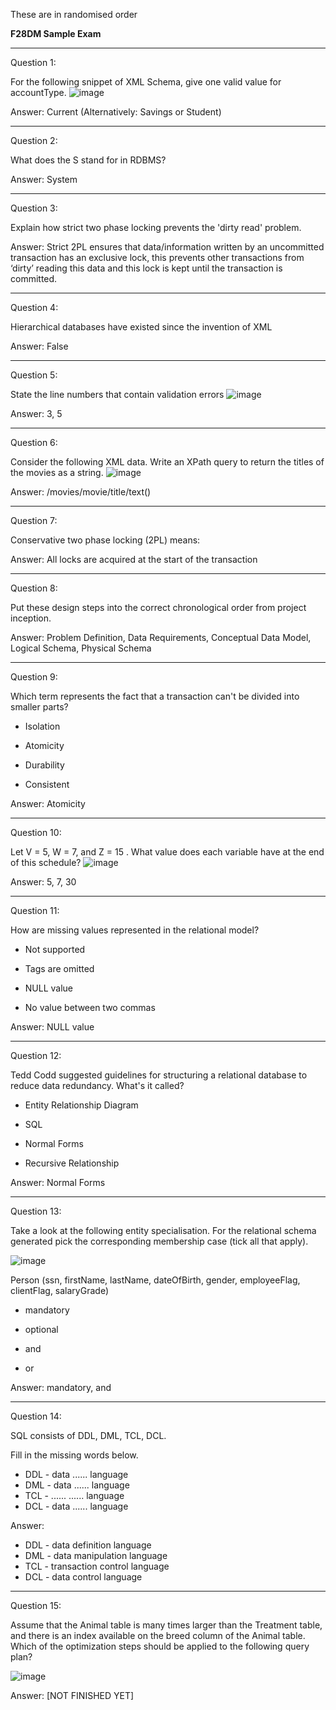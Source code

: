 These are in randomised order

**F28DM Sample Exam**

---

Question 1:

For the following snippet of XML Schema, give one valid value for accountType.
![image](https://user-images.githubusercontent.com/65869535/117819710-b9942e00-b261-11eb-86ba-5c67d78d54a0.png)

Answer: Current (Alternatively: Savings or Student)

---

Question 2:

What does the S stand for in RDBMS? 

Answer: System

---

Question 3:

Explain how strict two phase locking prevents the 'dirty read' problem.

Answer: Strict 2PL ensures that data/information written by an uncommitted transaction has an exclusive lock, 
this prevents other transactions from ‘dirty’ reading this data and this lock is kept until the transaction is committed. 

---

Question 4: 

Hierarchical databases have existed since the invention of XML 

Answer: False

---

Question 5:

State the line numbers that contain validation errors
![image](https://user-images.githubusercontent.com/65869535/117820785-c82f1500-b262-11eb-9547-9b266b6806c9.png)

Answer: 3, 5

---

Question 6:

Consider the following XML data. Write an XPath query to return the titles of the movies as a string.
![image](https://user-images.githubusercontent.com/65869535/117820938-f6acf000-b262-11eb-8846-3bdfb43be7d4.png)

Answer: /movies/movie/title/text()

---

Question 7:

Conservative two phase locking (2PL) means:

Answer: All locks are acquired at the start of the transaction

---

Question 8:

Put these design steps into the correct chronological order from project inception.

Answer: Problem Definition, Data Requirements, Conceptual Data Model, Logical Schema, Physical Schema

---

Question 9:

Which term represents the fact that a transaction can't be divided into smaller parts?
		
- Isolation
 		
- Atomicity
 		
- Durability
 		
- Consistent

Answer: Atomicity

---

Question 10:

Let V = 5, W = 7, and Z = 15 . What value does each variable have at the end of this schedule?
![image](https://user-images.githubusercontent.com/65869535/117822011-0d077b80-b264-11eb-81f0-13ed278659d2.png)

Answer: 5, 7, 30

---

Question 11:

How are missing values represented in the relational model?
	
- Not supported
 		
- Tags are omitted
 		
- NULL value
 		
- No value between two commas

Answer: NULL value

--- 

Question 12:

Tedd Codd suggested guidelines for structuring a relational database to reduce data redundancy. What's it called?
		
- Entity Relationship Diagram
 		
- SQL
	
- Normal Forms
 		
- Recursive Relationship

Answer: Normal Forms

---

Question 13:

Take a look at the following entity specialisation.
For the relational schema generated pick the corresponding membership case (tick all that apply).

![image](https://user-images.githubusercontent.com/65869535/117822373-6a9bc800-b264-11eb-9a31-a9be547a4ca4.png)

Person (ssn, firstName, lastName, dateOfBirth, gender, employeeFlag, clientFlag, salaryGrade)
		
- mandatory
		
- optional
		
- and
		
- or

Answer: mandatory, and

---

Question 14:

SQL consists of DDL, DML, TCL, DCL.

Fill in the missing words below.

- DDL - data ...... language
- DML - data ...... language
- TCL - ...... ......  language
- DCL - data ...... language 

Answer:
- DDL - data definition language 
- DML - data manipulation language 
- TCL - transaction control language 
- DCL - data control language

---

Question 15:

Assume that the Animal table is many times larger than the Treatment table, and there is an index available on the breed column of the Animal table. 
Which of the  optimization steps should be applied to the following query plan?

![image](https://user-images.githubusercontent.com/65869535/117823287-38d73100-b265-11eb-999c-7799280bd6c0.png)

Answer: [NOT FINISHED YET]
